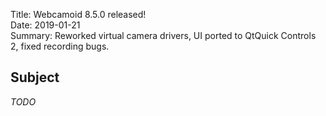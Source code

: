 Title: Webcamoid 8.5.0 released!  
Date: 2019-01-21  
Summary: Reworked virtual camera drivers, UI ported to QtQuick Controls 2, fixed recording bugs.  

## Subject ##

_TODO_
